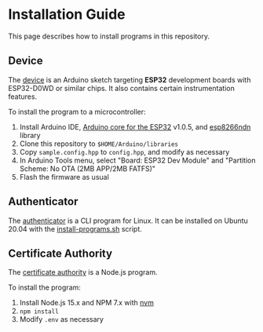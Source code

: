 # Installation Guide

This page describes how to install programs in this repository.

## Device

The [device](../examples/device) is an Arduino sketch targeting **ESP32** development boards with ESP32-D0WD or similar chips.
It also contains certain instrumentation features.

To install the program to a microcontroller:

1. Install Arduino IDE, [Arduino core for the ESP32](https://github.com/espressif/arduino-esp32) v1.0.5, and [esp8266ndn](https://github.com/yoursunny/esp8266ndn) library
2. Clone this repository to `$HOME/Arduino/libraries`
3. Copy `sample.config.hpp` to `config.hpp`, and modify as necessary
4. In Arduino Tools menu, select "Board: ESP32 Dev Module" and "Partition Scheme: No OTA (2MB APP/2MB FATFS)"
5. Flash the firmware as usual

## Authenticator

The [authenticator](../programs/authenticator) is a CLI program for Linux.
It can be installed on Ubuntu 20.04 with the [install-programs.sh](../extras/install-programs.sh) script.

## Certificate Authority

The [certificate authority](../extras/ca) is a Node.js program.

To install the program:

1. Install Node.js 15.x and NPM 7.x with [nvm](https://github.com/nvm-sh/nvm)
2. `npm install`
3. Modify `.env` as necessary
